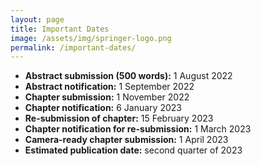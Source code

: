 ```yaml
---
layout: page
title: Important Dates
image: /assets/img/springer-logo.png
permalink: /important-dates/
---
```


- **Abstract submission (500 words):** 1 August 2022
- **Abstract notification:** 1 September 2022 
- **Chapter submission:** 1 November 2022
- **Chapter notification:** 6 January 2023
- **Re-submission of chapter:** 15 February 2023
- **Chapter notification for re-submission:** 1 March 2023
- **Camera-ready chapter submission:** 1 April 2023
- **Estimated publication date:** second quarter of 2023
